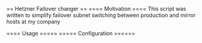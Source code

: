 == Hetzner Failover changer ==
==== Motivation ====
This script was written to simplify failover subnet switching between
production and mirror hosts at my company

==== Usage =====
===== Configuration ======

